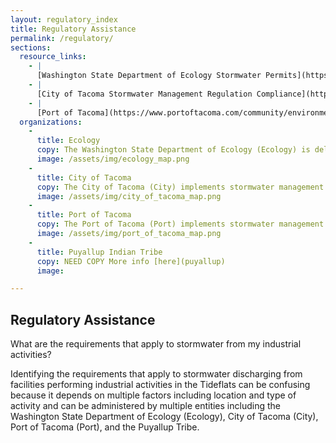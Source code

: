 ```yaml
---
layout: regulatory_index
title: Regulatory Assistance
permalink: /regulatory/
sections:
  resource_links:
    - |
      [Washington State Department of Ecology Stormwater Permits](https://ecology.wa.gov/programs/wq/stormwater/index.html)
    - |
      [City of Tacoma Stormwater Management Regulation Compliance](http://www.rrstormwater.com/city-tacoma-stormwater-management-regulation-compliance)
    - |
      [Port of Tacoma](https://www.portoftacoma.com/community/environment/water-quality)
  organizations:
    -
      title: Ecology
      copy: The Washington State Department of Ecology (Ecology) is delegated by the USEPA as the state water pollution control agency to administer the National Pollutant Discharge Elimination System (NPDES) and wastewater discharge permits program for Washington State including permits for facilities performing industrial activities. Ecology's authority to implement industrial stormwater requirements comes from the Federal Clean Water Act and Washington State Water Pollution Control Act. Ecology has developed an industrial general stormwater permit as well as specific industrial stormwater permits for various types of facilities performing industrial activities. Additional information on Ecology’s industrial stormwater permits is provide [here](ecology).
      image: /assets/img/ecology_map.png
    -
      title: City of Tacoma
      copy: The City of Tacoma (City) implements stormwater management activities within the City boundaries in accordance it's NPDES Stormwater Permit for Phase I Municipalities (MS4) from Ecology. The City, as part of its permit activities, performs source control activities that includes industrial activities. Additional information on the City of Tacoma’s industrial stormwater requirements is provide [here](tacoma).
      image: /assets/img/city_of_tacoma_map.png
    -
      title: Port of Tacoma
      copy: The Port of Tacoma (Port) implements stormwater management activities on Port properties in accordance with A Phase I MS4 NPDES Permit. The Port is identified as a secondary permittee under the Phase I permit. Under the NPDES permit, the Port is responsible for complying with applicable requirements for the municipal separate storm sewers it owns or operates, including tenant-occupied properties.  Generally, industrial activities are performed on Port properties. The Port and some Port tenants also are also covered by Industrial Stormwater General Permits. Additional information on the Port of Tacoma’s industrial stormwater requirements is provide [here](port).
      image: /assets/img/port_of_tacoma_map.png
    -
      title: Puyallup Indian Tribe
      copy: NEED COPY More info [here](puyallup)
      image:

---
```


## Regulatory Assistance

What are the requirements that apply to stormwater from my industrial activities?

Identifying the requirements that apply to stormwater discharging from facilities performing industrial activities in the Tideflats can be confusing because it depends on multiple factors including location and type of activity and can be administered by multiple entities including the Washington State Department of Ecology (Ecology), City of Tacoma (City), Port of Tacoma (Port), and the Puyallup Tribe.
